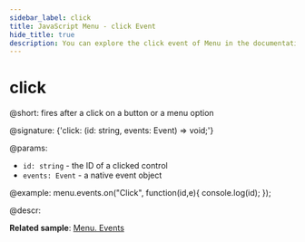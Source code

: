 ```yaml
---
sidebar_label: click
title: JavaScript Menu - click Event 
hide_title: true
description: You can explore the click event of Menu in the documentation of the DHTMLX JavaScript UI library. Browse developer guides and API reference, try out code examples and live demos, and download a free 30-day evaluation version of DHTMLX Suite 7.
---
```

 
# click

@short: fires after a click on a button or a menu option

@signature: {'click: (id: string, events: Event) => void;'}

@params:
- `id: string` - the ID of a clicked control
- `events: Event` - a native event object

@example:
menu.events.on("Click", function(id,e){
    console.log(id);
});

@descr:

**Related sample**: [Menu. Events](https://snippet.dhtmlx.com/yjt39a4k)

